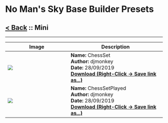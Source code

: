 # No Man's Sky Base Builder Presets  

## [< Back](https://charliebanks.github.io/nms-base-builder-presets/) :: Mini

___


<table cellpadding="10">
<thead>
    <tr>
        <th>Image</th>
        <th>Description</th>
    </tr>
</thead>
<tbody>
    <tr>
            <td width="40%"><img src="https://raw.githubusercontent.com/charliebanks/nms-base-builder-presets/master/images/Mini/djmonkey_ChessSet.jpg"></td>
            <td valign="top" width="60%"><b>Name:</b> ChessSet <br /> <b>Author:</b> djmonkey <br /><b>Date:</b> 28/09/2019 <br /> <b><a href="https://raw.githubusercontent.com/charliebanks/nms-base-builder-presets/master/Mini/djmonkey_ChessSet.json">Download (Right-Click -> Save link as...)</a></b></td>
        </tr><tr>
            <td width="40%"><img src="https://raw.githubusercontent.com/charliebanks/nms-base-builder-presets/master/images/Mini/djmonkey_ChessSetPlayed.jpg"></td>
            <td valign="top" width="60%"><b>Name:</b> ChessSetPlayed <br /> <b>Author:</b> djmonkey <br /><b>Date:</b> 28/09/2019 <br /> <b><a href="https://raw.githubusercontent.com/charliebanks/nms-base-builder-presets/master/Mini/djmonkey_ChessSetPlayed.json">Download (Right-Click -> Save link as...)</a></b></td>
        </tr>
</tbody>
</table>
    